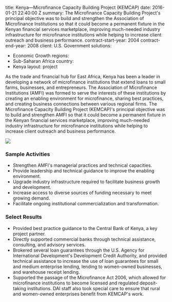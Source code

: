 
title: Kenya—Microfinance Capacity Building Project (KEMCAP)
date: 2016-01-21 22:40:00 Z
summary: The Microfinance Capacity Building Project's principal objective was to build
  and strengthen the Association of Microfinance Institutions so that it could become
  a permanent fixture in the Kenyan financial services marketplace, improving much-needed
  industry infrastructure for microfinance institutions while helping to increase
  client outreach and business performance.
contract-start-year: 2004
contract-end-year: 2008
client: U.S. Government
solutions:
- Economic Growth
regions:
- Sub-Saharan Africa
country:
- Kenya
layout: project


As the trade and financial hub for East Africa, Kenya has been a leader in developing a network of microfinance institutions that extend loans to small farms, businesses, and entrepreneurs. The Association of Microfinance Institutions (AMFI) was formed to serve the interests of these institutions by creating an enabling environment for microfinance, sharing best practices, and creating business connections between various regional firms. The Microfinance Capacity Building Project (KEMCAP)'s principal objective was to build and strengthen AMFI so that it could become a permanent fixture in the Kenyan financial services marketplace, improving much-needed industry infrastructure for microfinance institutions while helping to increase client outreach and business performance.

![][1]

### Sample Activities

* Strengthen AMFI's managerial practices and technical capacities.
* Provide leadership and technical guidance to improve the enabling environment.
* Upgrade industry infrastructure required to facilitate business growth and development.
* Increase access to diverse sources of funding necessary to meet growing demand.
* Facilitate ongoing institutional commercialization and transformation.

### Select Results

* Provided best practice guidance to the Central Bank of Kenya, a key project partner.
* Directly supported commercial banks through technical assistance, consulting, and advisory services.
* Brokered several loan guarantees through the U.S. Agency for International Development's Development Credit Authority, and provided technical assistance to increase the use of loan guarantees for small and medium enterprise lending, lending to women-owned businesses, and warehouse receipt lending.
* Supported the passage of the Microfinance Act 2006, which allowed for microfinance institutions to become licensed and regulated deposit-taking institutions. DAI staff also took special care to ensure that rural and women-owned enterprises benefit from KEMCAP's work.

[1]: https://assetify-dai.com/projects/KenyaKEMCAP.jpg
